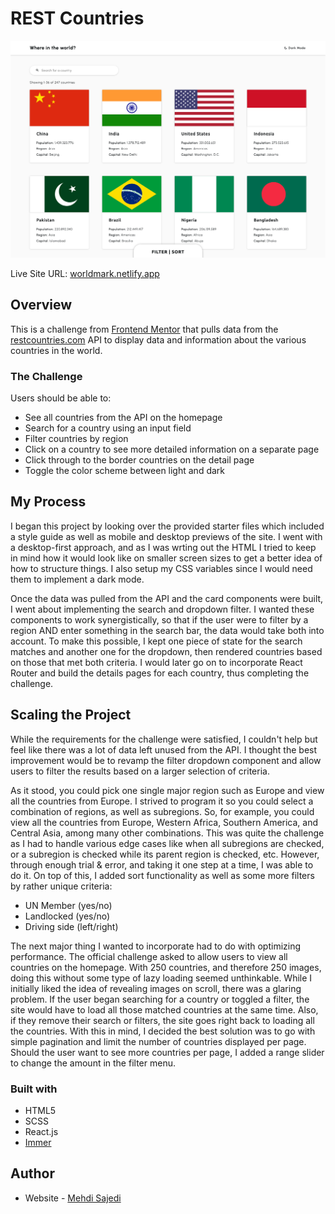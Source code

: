 # REST Countries

![Design preview for the REST Countries API with color theme switcher coding challenge](./preview.png)

Live Site URL: [worldmark.netlify.app](https://worldmark.netlify.app/)

## Overview

This is a challenge from [Frontend Mentor](https://www.frontendmentor.io/challenges/rest-countries-api-with-color-theme-switcher-5cacc469fec04111f7b848ca) that pulls data from the [restcountries.com](https://restcountries.com/) API to display data and information about the various countries in the world.

### The Challenge

Users should be able to:

- See all countries from the API on the homepage
- Search for a country using an input field
- Filter countries by region
- Click on a country to see more detailed information on a separate page
- Click through to the border countries on the detail page
- Toggle the color scheme between light and dark

## My Process

I began this project by looking over the provided starter files which included a style guide as well as mobile and desktop previews of the site. I went with a desktop-first approach, and as I was wrting out the HTML I tried to keep in mind how it would look like on smaller screen sizes to get a better idea of how to structure things. I also setup my CSS variables since I would need them to implement a dark mode.

Once the data was pulled from the API and the card components were built, I went about implementing the search and dropdown filter. I wanted these components to work synergistically, so that if the user were to filter by a region AND enter something in the search bar, the data would take both into account. To make this possible, I kept one piece of state for the search matches and another one for the dropdown, then rendered countries based on those that met both criteria. I would later go on to incorporate React Router and build the details pages for each country, thus completing the challenge.

## Scaling the Project

While the requirements for the challenge were satisfied, I couldn't help but feel like there was a lot of data left unused from the API. I thought the best improvement would be to revamp the filter dropdown component and allow users to filter the results based on a larger selection of criteria.

As it stood, you could pick one single major region such as Europe and view all the countries from Europe. I strived to program it so you could select a combination of regions, as well as subregions. So, for example, you could view all the countries from Europe, Western Africa, Southern America, and Central Asia, among many other combinations. This was quite the challenge as I had to handle various edge cases like when all subregions are checked, or a subregion is checked while its parent region is checked, etc. However, through enough trial & error, and taking it one step at a time, I was able to do it. On top of this, I added sort functionality as well as some more filters by rather unique criteria:

- UN Member (yes/no)
- Landlocked (yes/no)
- Driving side (left/right)

The next major thing I wanted to incorporate had to do with optimizing performance. The official challenge asked to allow users to view all countries on the homepage. With 250 countries, and therefore 250 images, doing this without some type of lazy loading seemed unthinkable. While I initially liked the idea of revealing images on scroll, there was a glaring problem. If the user began searching for a country or toggled a filter, the site would have to load all those matched countries at the same time. Also, if they remove their search or filters, the site goes right back to loading all the countries. With this in mind, I decided the best solution was to go with simple pagination and limit the number of countries displayed per page. Should the user want to see more countries per page, I added a range slider to change the amount in the filter menu.

### Built with

- HTML5
- SCSS
- React.js
- [Immer](https://github.com/immerjs/immer)

## Author

- Website - [Mehdi Sajedi](https://mehdisajedi.com/)
